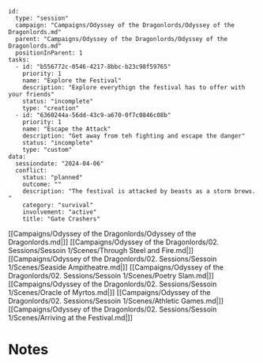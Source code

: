 
```RpgManager4
id: 
  type: "session"
  campaign: "Campaigns/Odyssey of the Dragonlords/Odyssey of the Dragonlords.md"
  parent: "Campaigns/Odyssey of the Dragonlords/Odyssey of the Dragonlords.md"
  positionInParent: 1
tasks: 
  - id: "b556772c-0546-4217-8bbc-b23c98f59765"
    priority: 1
    name: "Explore the Festival"
    description: "Explore everythign the festival has to offer with your friends"
    status: "incomplete"
    type: "creation"
  - id: "6360244a-56dd-43c9-a670-0f7c0846c08b"
    priority: 1
    name: "Escape the Attack"
    description: "Get away from teh fighting and escape the danger"
    status: "incomplete"
    type: "custom"
data: 
  sessiondate: "2024-04-06"
  conflict: 
    status: "planned"
    outcome: ""
    description: "The festival is attacked by beasts as a storm brews. "
    category: "survival"
    involvement: "active"
    title: "Gate Crashers"
```

[[Campaigns/Odyssey of the Dragonlords/Odyssey of the Dragonlords.md|]]
[[Campaigns/Odyssey of the Dragonlords/02. Sessions/Sessoin 1/Scenes/Through Steel and Fire.md|]]
[[Campaigns/Odyssey of the Dragonlords/02. Sessions/Sessoin 1/Scenes/Seaside Ampitheatre.md|]]
[[Campaigns/Odyssey of the Dragonlords/02. Sessions/Sessoin 1/Scenes/Poetry Slam.md|]]
[[Campaigns/Odyssey of the Dragonlords/02. Sessions/Sessoin 1/Scenes/Oracle of Myrtos.md|]]
[[Campaigns/Odyssey of the Dragonlords/02. Sessions/Sessoin 1/Scenes/Athletic Games.md|]]
[[Campaigns/Odyssey of the Dragonlords/02. Sessions/Sessoin 1/Scenes/Arriving at the Festival.md|]]
# Notes

